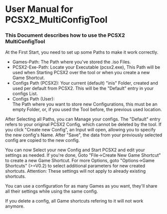 # User Manual for PCSX2_MultiConfigTool

### This Document describes how to use the PCSX2 MultiConfigTool

At the First Start, you need to set up some Paths to make it work correctly.
- Games-Path: 
  The Path where you've stored the .iso Files.
- PCSX2-Exe-Path: 
  Locate your Executable (pcsx2.exe), This Path will be used when Starting PCSX2 over the tool or when you create a new Game Shortcut.
- Configs Path (PCSX2):
  Your current (default) "inis" Folder, created and used per default from PCSX2. This will be the "Default" entry in your configs List.
- Configs Path (User):  
  The Path where you want to store new Configurations, this must be an empty Folder, or, if you used the Tool before, the previous used location.
  
After Selecting all Paths, you can Manage your configs. The "Default" entry refers to your original PCSX2 Config, which cannot be deleted by the tool.
If you click "Create new Config", an Input will open, allowing you to specify the new config's Name. 
After "Save", the data from your previously selected config are copied to the new config.

You can now Select your new Config and Start PCSX2 and edit your settings as needed. If you're done, Goto "File->Create New Game Shortcut" to create a new Game Shortcut.
For more Options, goto "Options->Game Shortcuts" (>=V0.2) to select additional parameters for new created shortcuts. Attention: These settings will not apply to already existing shortcuts.

You can use a configuration for as many Games as you want, they'll share all their settings while using the same config.

If you delete a config, all Game shortcuts refering to it will not work anymore.
